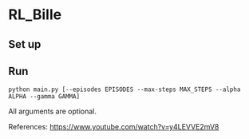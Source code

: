# RL_Bille

## Set up

## Run
```
python main.py [--episodes EPISODES --max-steps MAX_STEPS --alpha ALPHA --gamma GAMMA]
```
All arguments are optional.


References:
https://www.youtube.com/watch?v=y4LEVVE2mV8
